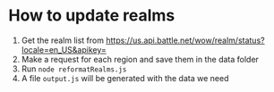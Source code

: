 # How to update realms

1. Get the realm list from https://us.api.battle.net/wow/realm/status?locale=en_US&apikey=
2. Make a request for each region and save them in the data folder
3. Run `node reformatRealms.js`
4. A file `output.js` will be generated with the data we need
